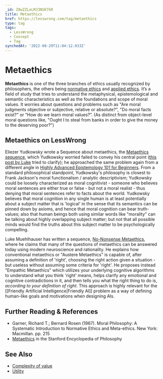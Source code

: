 ```yaml
---
_id: Z8wZZLeLMJ3NSK7kR
title: Metaethics
href: https://lesswrong.com/tag/metaethics
type: tag
tags:
  - LessWrong
  - Concept
  - Tag
synchedAt: '2022-08-29T11:04:12.033Z'
---
```

# Metaethics

**Metaethics** is one of the three branches of ethics usually recognized by philosophers, the others being [normative ethics](http://en.wikipedia.org/wiki/Normative_ethics) and [applied ethics](http://en.wikipedia.org/wiki/Applied_ethics). It’s a field of study that tries to understand the metaphysical, epistemological and semantic characteristics as well as the foundations and scope of moral values. It worries about questions and problems such as "Are moral judgments objective or subjective, relative or absolute?", "Do moral facts exist?" or “How do we learn moral values?”. (As distinct from object-level moral questions like, "Ought I to steal from banks in order to give the money to the deserving poor?")

## Metaethics on LessWrong

Eliezer Yudkowsky wrote a Sequence about metaethics, the [Metaethics sequence](https://www.lesswrong.com/s/W2fkmatEzyrmbbrDt), which Yudkowsky worried failed to convey his central point ([this post by Luke](https://www.lesswrong.com/posts/3R2vH2Ar5AbC9m8Qj/what-is-eliezer-yudkowsky-s-meta-ethical-theory) tried to clarify); he approached the same problem again from a different angle in [Highly Advanced Epistemology 101 for Beginners](https://www.lesswrong.com/s/SqFbMbtxGybdS2gRs). From a standard philosophical standpoint, Yudkowsky's philosophy is closest to Frank Jackson's moral functionalism / analytic descriptivism; Yudkowsky could be loosely characterized as moral cognitivist - someone who believes moral sentences are either true or false - but not a moral realist - thus denying that moral sentences refer to facts about the world. Yudkowsky believes that moral cognition in any single human is at least potentially about a subject matter that is 'logical' in the sense that its semantics can be pinned down by axioms, and hence that moral cognition can bear truth-values; also that human beings both using similar words like "morality" can be talking about highly overlapping subject matter; but not that all possible minds would find the truths about this subject matter to be psychologically compelling.

Luke Muehlhauser has written a sequence, [No-Nonsense Metaethics](https://www.lessestwrong.com/s/bQgRsy23biR52poMf), where he claims that many of the questions of metaethics can be answered today using modern neuroscience and rationality. He explains how conventional metaethics or "Austere Metaethics" is capable of, after assuming a definition of 'right', choosing the right action given a situation - but useless without assuming some criteria for 'right'. He proposes instead "Empathic Metaethics" which utilizes your underlying cognitive algorithms to understand what you think 'right' means, helps clarify any emotional and cognitive contradictions in it, and then tells you what the right thing to do is, *according to your definition of right*. This approach is highly relevant for the [[Friendly Artificial Intelligence|Friendly AI]] problem as a way of defining human-like goals and motivations when designing AIs.

## Further Reading & References

*   Garner, Richard T.; Bernard Rosen (1967). Moral Philosophy: A Systematic Introduction to Normative Ethics and Meta-ethics. New York: Macmillan. pp. 215
*   [Metaethics](http://plato.stanford.edu/entries/metaethics/) in the Stanford Encyclopedia of Philosophy

## See Also

*   [Complexity of value](https://lessestwrong.com/tag/complexity-of-value)
*   [Utility](https://lessestwrong.com/tag/utility)